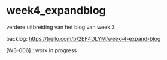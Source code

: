 # week4_expandblog
verdere uitbreiding van het blog van week 3

backlog: https://trello.com/b/2EF4DLYM/week-4-expand-blog

[W3-006] : work in progress
